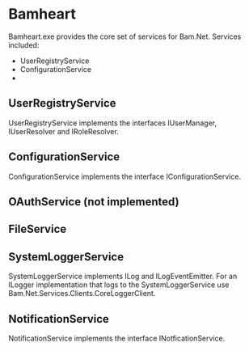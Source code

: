 ﻿# Bamheart

Bamheart.exe provides the core set of services for Bam.Net.  Services included:

- UserRegistryService
- ConfigurationService
- 


## UserRegistryService

UserRegistryService implements the interfaces IUserManager, IUserResolver and IRoleResolver.

## ConfigurationService
ConfigurationService implements the interface IConfigurationService.

## OAuthService (not implemented)

## FileService

## SystemLoggerService

SystemLoggerService implements ILog and ILogEventEmitter.  For an ILogger implementation that
logs to the SystemLoggerService use Bam.Net.Services.Clients.CoreLoggerClient.

## NotificationService

NotificationService implements the interface INotficationService.